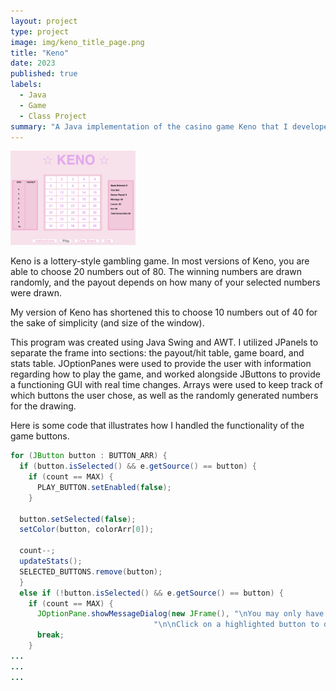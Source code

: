 ```yaml
---
layout: project
type: project
image: img/keno_title_page.png
title: "Keno"
date: 2023
published: true
labels:
  - Java
  - Game
  - Class Project
summary: "A Java implementation of the casino game Keno that I developed for my ICS 211 class."
---
```


<div class="text-center p-4">
  <img width="200px" src="../img/Keno.png" class="img-thumbnail" >
</div>

Keno is a lottery-style gambling game. In most versions of Keno, you are able to choose 20 numbers out of 80. The winning numbers are drawn randomly, and the payout depends on how many of your selected numbers were drawn.

My version of Keno has shortened this to choose 10 numbers out of 40 for the sake of simplicity (and size of the window).

This program was created using Java Swing and AWT. I utilized JPanels to separate the frame into sections: the payout/hit table, game board, and stats table. JOptionPanes were used to provide the user with information regarding how to play the game, and worked alongside JButtons to provide a functioning GUI with real time changes. Arrays were used to keep track of which buttons the user chose, as well as the randomly generated numbers for the drawing.

Here is some code that illustrates how I handled the functionality of the game buttons.

```java
for (JButton button : BUTTON_ARR) {
  if (button.isSelected() && e.getSource() == button) {
    if (count == MAX) {
      PLAY_BUTTON.setEnabled(false);
    }

  button.setSelected(false);
  setColor(button, colorArr[0]);

  count--;
  updateStats();
  SELECTED_BUTTONS.remove(button);
  }
  else if (!button.isSelected() && e.getSource() == button) {
    if (count == MAX) {
      JOptionPane.showMessageDialog(new JFrame(), "\nYou may only have 10 selected buttons." +
                                "\n\nClick on a highlighted button to deselect before choosing another.");
      break;
    }
...
...
...
```
